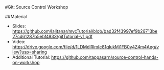 #Git: Source Control Workshop

##Material
- Slides: https://github.com/lalitanar/mvcTutorial/blob/bad32f43997ef9b26713be27cd61287b5ebf4833/gitTutorial-v1.pdf
- Video: https://drive.google.com/file/d/1LDMdlRlrxIc81qIukMi1FB0y4Z4m4Aeg/view?usp=sharing
- Additional Tutorial: https://github.com/tappasarn/source-control-hands-on-workshop

